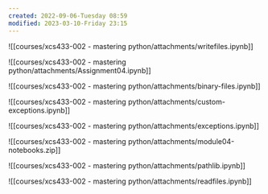 ```yaml
---
created: 2022-09-06-Tuesday 08:59
modified: 2023-03-10-Friday 23:15
---
```


![[courses/xcs433-002 - mastering python/attachments/writefiles.ipynb]]

![[courses/xcs433-002 - mastering python/attachments/Assignment04.ipynb]]

![[courses/xcs433-002 - mastering python/attachments/binary-files.ipynb]]

![[courses/xcs433-002 - mastering python/attachments/custom-exceptions.ipynb]]

![[courses/xcs433-002 - mastering python/attachments/exceptions.ipynb]]

![[courses/xcs433-002 - mastering python/attachments/module04-notebooks.zip]]

![[courses/xcs433-002 - mastering python/attachments/pathlib.ipynb]]

![[courses/xcs433-002 - mastering python/attachments/readfiles.ipynb]]
